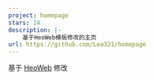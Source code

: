 ```yaml
---
project: homepage
stars: 14
description: |-
    基于HeoWeb模板修改的主页
url: https://github.com/Lea321/homepage
---
```


基于 [HeoWeb](https://github.com/zhheo/heoweb) 修改

